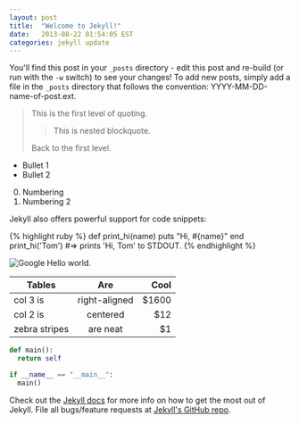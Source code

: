 ```yaml
---
layout: post
title:  "Welcome to Jekyll!"
date:   2013-08-22 01:54:05 EST
categories: jekyll update
---
```


You'll find this post in your `_posts` directory - edit this post and re-build (or run with the `-w` switch) to see your changes!
To add new posts, simply add a file in the `_posts` directory that follows the convention: YYYY-MM-DD-name-of-post.ext.

> This is the first level of quoting.
>
> > This is nested blockquote.
>
> Back to the first level.

- Bullet 1
- Bullet 2

0. Numbering
0. Numbering 2

Jekyll also offers powerful support for code snippets:

{% highlight ruby %}
def print_hi(name)
  puts "Hi, #{name}"
end
print_hi('Tom')
#=> prints 'Hi, Tom' to STDOUT.
{% endhighlight %}

![Google](https://www.google.com/images/srpr/logo11w.png)
Hello world.

| Tables        | Are           | Cool  |
| ------------- |:-------------:| -----:|
| col 3 is      | right-aligned | $1600 |
| col 2 is      | centered      |   $12 |
| zebra stripes | are neat      |    $1 |

```python
def main():
  return self

if __name__ == "__main__":
  main()

```

Check out the [Jekyll docs][jekyll] for more info on how to get the most out of Jekyll. File all bugs/feature requests at [Jekyll's GitHub repo][jekyll-gh].

[jekyll-gh]: https://github.com/mojombo/jekyll
[jekyll]:    http://jekyllrb.com
